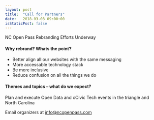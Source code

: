 ```yaml
---
layout: post
title:  "Call for Partners"
date:   2018-03-03 09:00:00
isStaticPost: false
---
```


NC Open Pass Rebranding Efforts Underway

#### Why rebrand? Whats the point?

* Better align all our websites with the same messaging
* More accessable technology stack
* Be more inclusive
* Reduce confusion on all the things we do

#### Themes and topics – what do we expect?

Plan and execute Open Data and cCivic Tech events in the triangle and North Carolina

Email organizers at [info@ncopenpass.com](mailto:info@ncopenpass.com)